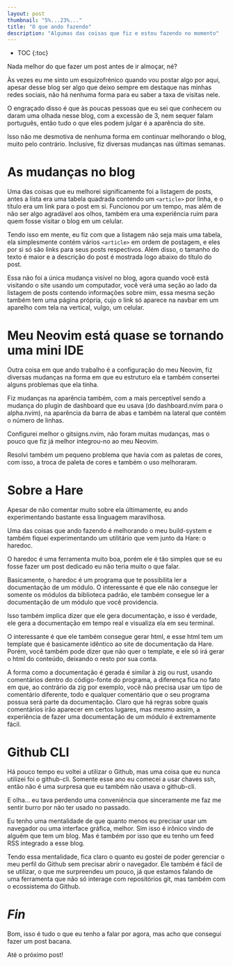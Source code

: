 ```yaml
---
layout: post
thumbnail: "5%...23%..."
title: "O que ando fazendo"
description: "Algumas das coisas que fiz e estou fazendo no momento"
---
```

* TOC
{:toc}

Nada melhor do que fazer um post antes de ir almoçar, né?

Às vezes eu me sinto um esquizofrénico quando vou postar algo por aqui, apesar
desse blog ser algo que deixo sempre em destaque nas minhas redes sociais, não
há nenhuma forma para eu saber a taxa de visitas nele.

O engraçado disso é que às poucas pessoas que eu sei que conhecem ou daram uma
olhada nesse blog, com a excessão de 3, nem sequer falam português, então tudo
o que eles podem julgar é a aparência do site.

Isso não me desmotiva de nenhuma forma em continuar melhorando o blog, muito
pelo contrário. Inclusive, fiz diversas mudanças nas últimas semanas.

# As mudanças no blog

Uma das coisas que eu melhorei significamente foi a listagem de posts, antes a
lista era uma tabela quadrada contendo um <code>&lt;article&gt;</code> por linha, e o título era
um link para o post em si. Funcionou por um tempo, mas além de não ser algo
agradável aos olhos, também era uma experiência ruim para quem fosse visitar o
blog em um celular.

Tendo isso em mente, eu fiz com que a listagem não seja mais uma tabela, ela
simplesmente contém vários <code>&lt;article&gt;</code> em ordem de postagem, e eles por si só
são links para seus posts respectivos. Além disso, o tamanho do texto é maior e
a descrição do post é mostrada logo abaixo do título do post.

Essa não foi a única mudança visível no blog, agora quando você está visitando
o site usando um computador, você verá uma seção ao lado da listagem de posts
contendo informações sobre mim, essa mesma seção também tem uma página própria,
cujo o link só aparece na navbar em um aparelho com tela na vertical, vulgo, um
celular.

# Meu Neovim está quase se tornando uma mini IDE

Outra coisa em que ando trabalho é a configuração do meu Neovim, fiz diversas
mudanças na forma em que eu estruturo ela e também consertei alguns problemas
que ela tinha.

Fiz mudanças na aparência também, com a mais perceptível sendo a mudança do
plugin de dashboard que eu usava (do dashboard.nvim para o alpha.nvim), na
aparência da barra de abas e também na lateral que contém o número de linhas.

Configurei melhor o gitsigns.nvim, não foram muitas mudanças, mas o pouco que
fiz já melhor integrou-no ao meu Neovim.

Resolvi também um pequeno problema que havia com as paletas de cores, com isso,
a troca de paleta de cores e também o uso melhoraram.

# Sobre a Hare

Apesar de não comentar muito sobre ela últimamente, eu ando experimentando
bastante essa linguagem maravilhosa.

Uma das coisas que ando fazendo é melhorando o meu build-system e também fiquei
experimentando um utilitário que vem junto da Hare: o haredoc.

O haredoc é uma ferramenta muito boa, porém ele é tão simples que se eu fosse
fazer um post dedicado eu não teria muito o que falar.

Basicamente, o haredoc é um programa que te possibilita ler a documentação de
um módulo. O interessante é que ele não consegue ler somente os módulos da
biblioteca padrão, ele também consegue ler a documentação de um módulo que você
providencia.

Isso também implica dizer que ele gera documentação, e isso é verdade, ele gera
a documentação em tempo real e visualiza ela em seu terminal.

O interessante é que ele também consegue gerar html, e esse html tem um
template que é basicamente idêntico ao site de documentação da Hare. Porém,
você também pode dizer que não quer o template, e ele só irá gerar o html do
conteúdo, deixando o resto por sua conta.

A forma como a documentação é gerada é similar à zig ou rust, usando
comentários dentro do código-fonte do programa, a diferença fica no fato em
que, ao contrário da zig por exemplo, você não precisa usar um tipo de
comentário diferente, todo e qualquer comentário que o seu programa possua será
parte da documentação. Claro que há regras sobre quais comentários irão
aparecer em certos lugares, mas mesmo assim, a experiência de fazer uma
documentação de um módulo é extremamente fácil.

# Github CLI

Há pouco tempo eu voltei a utilizar o Github, mas uma coisa que eu nunca
utilizei foi o github-cli. Somente esse ano eu comecei a usar chaves ssh, então
não é uma surpresa que eu também não usava o github-cli.

E olha… eu tava perdendo uma conveniência que sinceramente me faz me sentir
burro por não ter usado no passado.

Eu tenho uma mentalidade de que quanto menos eu precisar usar um navegador ou
uma interface gráfica, melhor. Sim isso é irônico vindo de alguém que tem um
blog. Mas é também por isso que eu tenho um feed RSS integrado a esse blog.

Tendo essa mentalidade, fica claro o quanto eu gostei de poder gerenciar o meu
perfil do Github sem precisar abrir o navegador. Ele também é fácil de se
utilizar, o que me surpreendeu um pouco, já que estamos falando de uma
ferramenta que não só interage com repositórios git, mas também com o
ecossistema do Github.

# _Fin_

Bom, isso é tudo o que eu tenho a falar por agora, mas acho que consegui fazer
um post bacana.

Até o próximo post!

